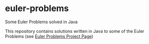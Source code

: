 # euler-problems
Some Euler Problems solved in Java

This repository contains solutions written in Java to some of the Euler Problems (see [Euler Problems Project Page](https://projecteuler.net/)) 

